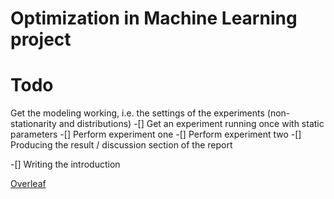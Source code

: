 # Optimization in Machine Learning project

# Todo
Get the modeling working, i.e. the settings of the experiments (non-stationarity and distributions)
-[] Get an experiment running once with static parameters
-[] Perform experiment one
-[] Perform experiment two
-[] Producing the result / discussion section of the report

-[] Writing the introduction

[Overleaf]()
